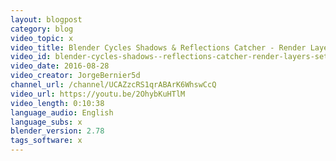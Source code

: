 ```yaml
---
layout: blogpost
category: blog
video_topic: x
video_title: Blender Cycles Shadows & Reflections Catcher - Render Layers Setup
video_id: blender-cycles-shadows--reflections-catcher-render-layers-setup
video_date: 2016-08-28
video_creator: JorgeBernier5d
channel_url: /channel/UCAZzcRS1qrABArK6WhswCcQ
video_url: https://youtu.be/2OhybKuHTlM
video_length: 0:10:38
language_audio: English
language_subs: x
blender_version: 2.78
tags_software: x
---
```

